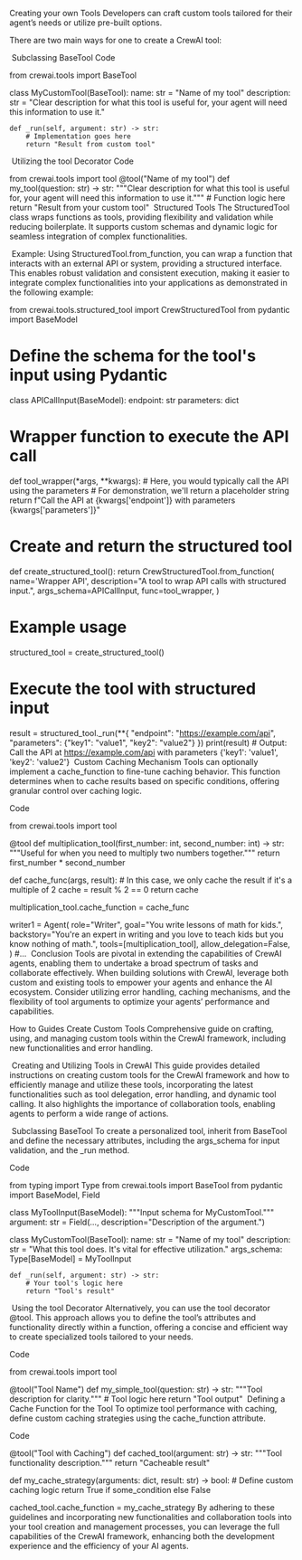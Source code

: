 Creating your own Tools
Developers can craft custom tools tailored for their agent’s needs or utilize pre-built options.

There are two main ways for one to create a CrewAI tool:

​
Subclassing BaseTool
Code

from crewai.tools import BaseTool


class MyCustomTool(BaseTool):
    name: str = "Name of my tool"
    description: str = "Clear description for what this tool is useful for, your agent will need this information to use it."

    def _run(self, argument: str) -> str:
        # Implementation goes here
        return "Result from custom tool"
​
Utilizing the tool Decorator
Code

from crewai.tools import tool
@tool("Name of my tool")
def my_tool(question: str) -> str:
    """Clear description for what this tool is useful for, your agent will need this information to use it."""
    # Function logic here
    return "Result from your custom tool"
​
Structured Tools
The StructuredTool class wraps functions as tools, providing flexibility and validation while reducing boilerplate. It supports custom schemas and dynamic logic for seamless integration of complex functionalities.

​
Example:
Using StructuredTool.from_function, you can wrap a function that interacts with an external API or system, providing a structured interface. This enables robust validation and consistent execution, making it easier to integrate complex functionalities into your applications as demonstrated in the following example:


from crewai.tools.structured_tool import CrewStructuredTool
from pydantic import BaseModel

# Define the schema for the tool's input using Pydantic
class APICallInput(BaseModel):
    endpoint: str
    parameters: dict

# Wrapper function to execute the API call
def tool_wrapper(*args, **kwargs):
    # Here, you would typically call the API using the parameters
    # For demonstration, we'll return a placeholder string
    return f"Call the API at {kwargs['endpoint']} with parameters {kwargs['parameters']}"

# Create and return the structured tool
def create_structured_tool():
    return CrewStructuredTool.from_function(
        name='Wrapper API',
        description="A tool to wrap API calls with structured input.",
        args_schema=APICallInput,
        func=tool_wrapper,
    )

# Example usage
structured_tool = create_structured_tool()

# Execute the tool with structured input
result = structured_tool._run(**{
    "endpoint": "https://example.com/api",
    "parameters": {"key1": "value1", "key2": "value2"}
})
print(result)  # Output: Call the API at https://example.com/api with parameters {'key1': 'value1', 'key2': 'value2'}
​
Custom Caching Mechanism
Tools can optionally implement a cache_function to fine-tune caching behavior. This function determines when to cache results based on specific conditions, offering granular control over caching logic.

Code

from crewai.tools import tool

@tool
def multiplication_tool(first_number: int, second_number: int) -> str:
    """Useful for when you need to multiply two numbers together."""
    return first_number * second_number

def cache_func(args, result):
    # In this case, we only cache the result if it's a multiple of 2
    cache = result % 2 == 0
    return cache

multiplication_tool.cache_function = cache_func

writer1 = Agent(
        role="Writer",
        goal="You write lessons of math for kids.",
        backstory="You're an expert in writing and you love to teach kids but you know nothing of math.",
        tools=[multiplication_tool],
        allow_delegation=False,
    )
    #...
​
Conclusion
Tools are pivotal in extending the capabilities of CrewAI agents, enabling them to undertake a broad spectrum of tasks and collaborate effectively. When building solutions with CrewAI, leverage both custom and existing tools to empower your agents and enhance the AI ecosystem. Consider utilizing error handling, caching mechanisms, and the flexibility of tool arguments to optimize your agents’ performance and capabilities.


How to Guides
Create Custom Tools
Comprehensive guide on crafting, using, and managing custom tools within the CrewAI framework, including new functionalities and error handling.

​
Creating and Utilizing Tools in CrewAI
This guide provides detailed instructions on creating custom tools for the CrewAI framework and how to efficiently manage and utilize these tools, incorporating the latest functionalities such as tool delegation, error handling, and dynamic tool calling. It also highlights the importance of collaboration tools, enabling agents to perform a wide range of actions.

​
Subclassing BaseTool
To create a personalized tool, inherit from BaseTool and define the necessary attributes, including the args_schema for input validation, and the _run method.

Code

from typing import Type
from crewai.tools import BaseTool
from pydantic import BaseModel, Field

class MyToolInput(BaseModel):
    """Input schema for MyCustomTool."""
    argument: str = Field(..., description="Description of the argument.")

class MyCustomTool(BaseTool):
    name: str = "Name of my tool"
    description: str = "What this tool does. It's vital for effective utilization."
    args_schema: Type[BaseModel] = MyToolInput

    def _run(self, argument: str) -> str:
        # Your tool's logic here
        return "Tool's result"
​
Using the tool Decorator
Alternatively, you can use the tool decorator @tool. This approach allows you to define the tool’s attributes and functionality directly within a function, offering a concise and efficient way to create specialized tools tailored to your needs.

Code

from crewai.tools import tool

@tool("Tool Name")
def my_simple_tool(question: str) -> str:
    """Tool description for clarity."""
    # Tool logic here
    return "Tool output"
​
Defining a Cache Function for the Tool
To optimize tool performance with caching, define custom caching strategies using the cache_function attribute.

Code

@tool("Tool with Caching")
def cached_tool(argument: str) -> str:
    """Tool functionality description."""
    return "Cacheable result"

def my_cache_strategy(arguments: dict, result: str) -> bool:
    # Define custom caching logic
    return True if some_condition else False

cached_tool.cache_function = my_cache_strategy
By adhering to these guidelines and incorporating new functionalities and collaboration tools into your tool creation and management processes, you can leverage the full capabilities of the CrewAI framework, enhancing both the development experience and the efficiency of your AI agents.

